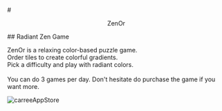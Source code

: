 #<p align="center">
  ZenOr
</p>
## Radiant Zen Game

ZenOr is a relaxing color-based puzzle game.
<br>Order tiles to create colorful gradients.
<br>Pick a difficulty and play with radiant colors.
<br> 
<br>You can do 3 games per day. Don't hesitate do purchase the game if you want more.

![carreeAppStore](https://user-images.githubusercontent.com/112459674/205172995-c4fba1ef-9c9b-49cf-b8b1-5662a6295cfc.png)
